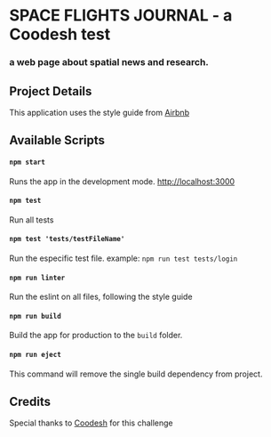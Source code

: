 # SPACE FLIGHTS JOURNAL - a Coodesh test
### a web page about spatial news and research.

## Project Details
This application uses the style guide from [Airbnb](https://github.com/airbnb/javascript)

## Available Scripts
#### `npm start`
Runs the app in the development mode. [http://localhost:3000](http://localhost:3000)

#### `npm test`
Run all tests

#### `npm test 'tests/testFileName'`
Run the especific test file. example: `npm run test tests/login`

#### `npm run linter`
Run the eslint on all files, following the style guide

#### `npm run build`
Build the app for production to the `build` folder.

#### `npm run eject`
This command will remove the single build dependency from project.

## Credits
Special thanks to [Coodesh](https://coodesh.com/) for this challenge